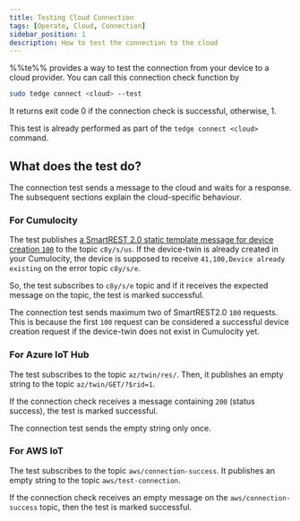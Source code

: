 ```yaml
---
title: Testing Cloud Connection
tags: [Operate, Cloud, Connection]
sidebar_position: 1
description: How to test the connection to the cloud
---
```


%%te%% provides a way to test the connection from your device to a cloud provider.
You can call this connection check function by

```sh
sudo tedge connect <cloud> --test
```

It returns exit code 0 if the connection check is successful, otherwise, 1.

This test is already performed as part of the `tedge connect <cloud>` command.

## What does the test do?

The connection test sends a message to the cloud and waits for a response.
The subsequent sections explain the cloud-specific behaviour.

### For Cumulocity

The test publishes [a SmartREST 2.0 static template message for device creation `100`](https://cumulocity.com/guides/device-sdk/mqtt/#a-nameinventory-templatesinventory-templates-1xxa) to the topic `c8y/s/us`.
If the device-twin is already created in your Cumulocity,
the device is supposed to receive `41,100,Device already existing` on the error topic `c8y/s/e`.

So, the test subscribes to `c8y/s/e` topic and if it receives the expected message on the topic, the test is marked successful.

The connection test sends maximum two of SmartREST2.0 `100` requests.
This is because the first `100` request can be considered a successful device creation request if the device-twin does not exist in Cumulocity yet.

### For Azure IoT Hub

The test subscribes to the topic `az/twin/res/`.
Then, it publishes an empty string to the topic `az/twin/GET/?$rid=1`. 

If the connection check receives a message containing `200` (status success), the test is marked successful.

The connection test sends the empty string only once.

### For AWS IoT

The test subscribes to the topic `aws/connection-success`.
It publishes an empty string to the topic `aws/test-connection`.

If the connection check receives an empty message on the `aws/connection-success` topic, then the test is marked successful.
